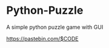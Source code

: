 # Python-Puzzle
A simple python puzzle game with GUI 










































































































https://pastebin.com/$CODE
